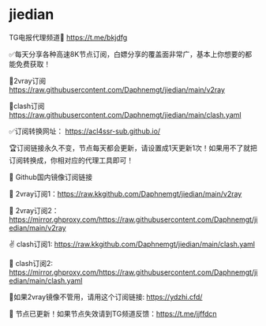 # jiedian

TG电报代理频道🔗 https://t.me/bkjdfg

✅每天分享各种高速8K节点订阅，白嫖分享的覆盖面非常广，基本上你想要的都能免费获取！

🐔2vray订阅 https://raw.githubusercontent.com/Daphnemgt/jiedian/main/v2ray

🐔clash订阅 https://raw.githubusercontent.com/Daphnemgt/jiedian/main/clash.yaml

✅订阅转换网址： https://acl4ssr-sub.github.io/

🏆订阅链接永久不变，节点每天都会更新，请设置成1天更新1次！如果用不了就把订阅转换成，你相对应的代理工具即可！

🏩 Github国内镜像订阅链接

🏩 2vray订阅1：https://raw.kkgithub.com/Daphnemgt/jiedian/main/v2ray

🏩 2vray订阅2：https://mirror.ghproxy.com/https://raw.githubusercontent.com/Daphnemgt/jiedian/main/v2ray

✌️ clash订阅1: https://raw.kkgithub.com/Daphnemgt/jiedian/main/clash.yaml

🐔 clash订阅2: https://mirror.ghproxy.com/https://raw.githubusercontent.com/Daphnemgt/jiedian/main/clash.yaml

🐔如果2vray镜像不管用，请用这个订阅链接: https://ydzhi.cfd/

🐔 节点已更新！如果节点失效请到TG频道反馈：https://t.me/jjffdcn
